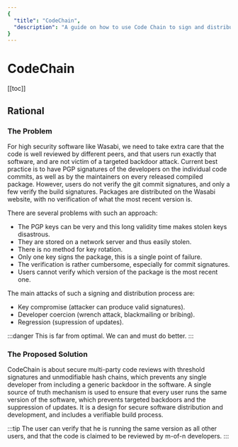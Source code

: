 ```yaml
---
{
  "title": "CodeChain",
  "description": "A guide on how to use Code Chain to sign and distribute the Wasabi source and package. This is the Wasabi documentation, an archive of knowledge about the open-source, non-custodial and privacy-focused Bitcoin wallet for desktop."
}
---
```


# CodeChain

[[toc]]

## Rational

### The Problem

For high security software like Wasabi, we need to take extra care that the code is well reviewed by different peers, and that users run exactly that software, and are not victim of a targeted backdoor attack.
Current best practice is to have PGP signatures of the developers on the individual code commits, as well as by the maintainers on every released compiled package.
However, users do not verify the git commit signatures, and only a few verify the build signatures.
Packages are distributed on the Wasabi website, with no verification of what the most recent version is.

There are several problems with such an approach:
- The PGP keys can be very and this long validity time makes stolen keys disastrous.
- They are stored on a network server and thus easily stolen.
- There is no method for key rotation.
- Only one key signs the package, this is a single point of failure.
- The verification is rather cumbersome, especially for commit signatures.
- Users cannot verify which version of the package is the most recent one.

The main attacks of such a signing and distribution process are:
- Key compromise (attacker can produce valid signatures).
- Developer coercion (wrench attack, blackmailing or bribing).
- Regression (supression of updates).

:::danger
This is far from optimal.
We can and must do better.
:::

### The Proposed Solution

CodeChain is about secure multi-party code reviews with threshold signatures and unmodifiable hash chains, which prevents any single developer from including a generic backdoor in the software.
A single source of truth mechanism is used to ensure that every user runs the same version of the software, which prevents targeted backdoors and the suppression of updates.
It is a design for secure software distribution and development, and includes a verifiable build process.

:::tip
The user can verify that he is running the same version as all other users, and that the code is claimed to be reviewed by m-of-n developers.
:::


